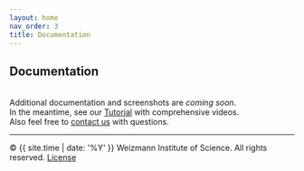```yaml
---
layout: home
nav_order: 3
title: Documentation
---
```


## Documentation
&nbsp;  
Additional documentation and screenshots are *coming soon*.  
In the meantime, see our [Tutorial](tutorials) with comprehensive videos.  
Also feel free to [contact us](contact) with questions.

---

© {{ site.time | date: '%Y' }} Weizmann Institute of Science. All rights reserved. [License](/license/)
